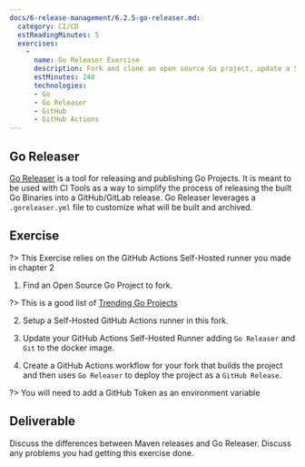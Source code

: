```yaml
---
docs/6-release-management/6.2.5-go-releaser.md:
  category: CI/CD
  estReadingMinutes: 5
  exercises:
    -
      name: Go Releaser Exercise
      description: Fork and clone an open source Go project, update a Self-Hosted GitHub Actions Runner to deploy a release with Go Releaser.
      estMinutes: 240
      technologies:
      - Go
      - Go Releaser
      - GitHub
      - GitHub Actions
---
```


## Go Releaser

[Go Releaser](https://goreleaser.com/install/) is a tool for releasing and publishing Go Projects. It is meant to be used with CI Tools as a way to simplify the process of releasing the built Go Binaries into a GitHub/GitLab release. Go Releaser leverages a `.goreleaser.yml` file to customize what will be built and archived.

## Exercise

?> This Exercise relies on the GitHub Actions Self-Hosted runner you made in chapter 2

1. Find an Open Source Go Project to fork.

?> This is a good list of [Trending Go Projects](https://github.com/trending/go)

2. Setup a Self-Hosted GitHub Actions runner in this fork.

3. Update your GitHub Actions Self-Hosted Runner adding `Go Releaser` and `Git` to the docker image.

4. Create a GitHub Actions workflow for your fork that builds the project and then uses `Go Releaser` to deploy the project as a `GitHub Release`.

?> You will need to add a GitHub Token as an environment variable

## Deliverable

Discuss the differences between Maven releases and Go Releaser. Discuss any problems you had getting this exercise done.
